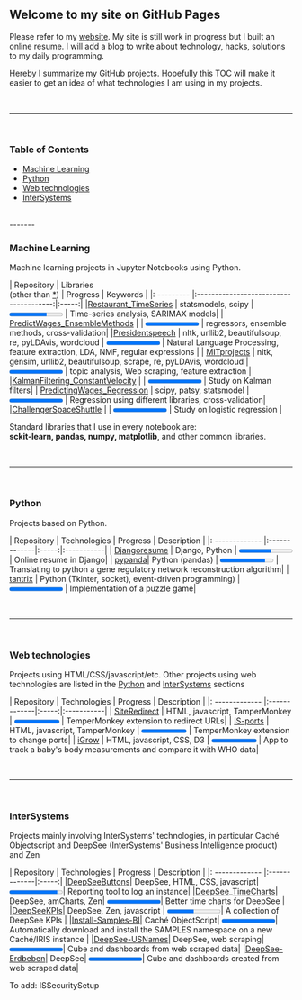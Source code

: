 <style>
.markdown-body table {
    display: block;
    width: 100%;
    overflow: auto;
}
td:nth-child(1) {  
  width:250px;
}
td:nth-child(2) {  
  width:250px;
}
td:nth-child(3) {  
  width:100px;
}
</style>

## Welcome to my site on GitHub Pages

Please refer to my [website](https://aless80.pythonanywhere.com/). My site is still work in progress but I built an online resume. I will add a blog to write about technology, hacks, solutions to my daily programming. 

Hereby I summarize my GitHub projects. Hopefully this TOC will make it easier to get an idea of what technologies I am using in my projects. 

<br>

-----------
<br>






### Table of Contents
* [Machine Learning](#machine-learning)  
* [Python](#Python)
* [Web technologies](#web-technologies)
* [InterSystems](#intersystems)

<br>
-------
<br>



### Machine Learning

Machine learning projects in Jupyter Notebooks using Python. 


| Repository | Libraries<br>(other than <a href="#libs">*</a>) | Progress | Keywords |
|: --------- |:--------------------------------------:|:-----:|
|[Restaurant_TimeSeries](https://github.com/aless80/Restaurant_TimeSeries) | statsmodels, scipy | <progress value="70" max="100" style="width:95px"></progress>  | Time-series analysis, SARIMAX models|
| [PredictWages_EnsembleMethods](https://github.com/aless80/PredictWages_EnsembleMethods) | | <progress value="100" max="100" style="width:95px"></progress> | regressors, ensemble methods, cross-validation|
|[Presidentspeech](https://github.com/aless80/Presidentspeech) | nltk, urllib2, beautifulsoup, re, pyLDAvis, wordcloud | <progress value="100" max="100" style="width:95px"></progress>  | Natural Language Processing, feature extraction, LDA, NMF, regular expressions |
| [MITprojects](https://github.com/aless80/MITprojects) | nltk, gensim, urllib2, beautifulsoup, scrape, re, pyLDAvis, wordcloud | <progress value="100" max="100" style="width:95px"></progress>  | topic analysis, Web scraping, feature extraction |
|[KalmanFiltering_ConstantVelocity](https://github.com/aless80/KalmanFiltering_ConstantVelocity) |  | <progress value="100" max="100" style="width:95px"></progress>  | Study on Kalman filters|
| [PredictingWages_Regression](https://github.com/aless80/PredictingWages_Regression) | scipy, patsy, statsmodel | <progress value="100" max="100" style="width:95px"></progress>  | Regression using different libraries, cross-validation|
|[ChallengerSpaceShuttle](https://github.com/aless80/ChallengerSpaceShuttle) |  | <progress value="100" max="100" style="width:95px"></progress>  | Study on logistic regression |


Standard libraries that I use in every notebook are:  
<a id="libs"></a> **sckit-learn, pandas, numpy, matplotlib**, and other common libraries. 

<br>

-------
<br>




### Python

Projects based on Python. 

| Repository | Technologies | Progress | Description |
|: ------------- |:-------------|:-----:|:-----------|
| [Djangoresume](https://github.com/aless80/Djangoresume) | Django, Python | <progress value="60" max="100" style="width:95px"></progress>  | Online resume in Django|
| [pypanda](https://github.com/aless80/pypanda)| Python (pandas) | <progress value="85" max="100" style="width:95px"></progress> |  Translating to python a gene regulatory network reconstruction algorithm|
| [tantrix](https://github.com/aless80/tantrix) | Python (Tkinter, socket), event-driven programming) | <progress value="100" max="100" style="width:95px"></progress>  |  Implementation of a puzzle game|

<br>

-------
<br>



### Web technologies

Projects using HTML/CSS/javascript/etc. Other projects using web technologies are listed in the [Python](#Python) and [InterSystems](#intersystems) sections


| Repository | Technologies | Progress | Description |
|: ------------- |:-------------|:-----:|:-----------|
| [SiteRedirect](https://github.com/aless80/SiteRedirect) | HTML, javascript, TamperMonkey | <progress value="100" max="100" style="width:80px"></progress>  | TemperMonkey extension to redirect URLs|
| [IS-ports](https://github.com/aless80/IS-ports) | HTML, javascript, TamperMonkey | <progress value="100" max="100" style="width:80px"></progress>  | TemperMonkey extension to change ports|
| [iGrow](https://github.com/aless80/iGrow) | HTML, javascript, CSS, D3 | <progress value="100" max="100" style="width:80px"></progress>  | App to track a baby's body measurements and compare it with WHO data|

<br>

-------
<br>




### InterSystems
Projects mainly involving InterSystems' technologies, in particular Caché Objectscript and DeepSee (InterSystems' Business Intelligence product) and Zen 

| Repository | Technologies | Progress | Description |
|: ------------- |:-------------|:-----:|
|[DeepSeeButtons](https://github.com/aless80/DeepSeeButtons)| DeepSee, HTML, CSS, javascript| <progress value="90" max="100" style="width:95px"></progress>| Reporting tool to log an instance|
|[DeepSee_TimeCharts](https://github.com/aless80/DeepSee_TimeCharts)| DeepSee, amCharts, Zen| <progress value="100" max="100" style="width:95px"></progress>| Better time charts for DeepSee |
|[DeepSeeKPIs](https://github.com/aless80/DeepSeeKPIs)| DeepSee, Zen, javascript | <progress value="50" max="100" style="width:95px"></progress>| A collection of DeepSee KPIs |
|[Install-Samples-BI](https://github.com/aless80/Install-Samples-BI)| Caché ObjectScript| <progress value="100" max="100" style="width:95px"></progress>| Automatically download and install the SAMPLES namespace on a new Caché/IRIS instance |
|[DeepSee-USNames](https://github.com/aless80/DeepSee-USNames)| DeepSee, web scraping| <progress value="100" max="100" style="width:95px"></progress>| Cube and dashboards from web scraped data|
|[DeepSee-Erdbeben](https://github.com/aless80/DeepSee-Erdbeben)| DeepSee| <progress value="100" max="100" style="width:95px"></progress>| Cube and dashboards created from web scraped data|

To add: ISSecuritySetup


<br>
<br>